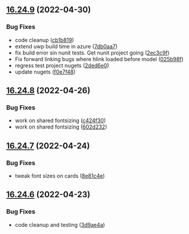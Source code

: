 ## [16.24.9](https://github.com/phandcock/GrampsView/compare/v16.24.8...v16.24.9) (2022-04-30)


### Bug Fixes

* code cleanup ([cb1b819](https://github.com/phandcock/GrampsView/commit/cb1b819351ea3e4b52be55956cabf4b9f099c01f))
* extend uwp build time in azure ([7db0aa7](https://github.com/phandcock/GrampsView/commit/7db0aa714b27a2d73bbba2d26a35ddfe3a445efe))
* fix build error sin nunit tests.  Get nunit project going ([2ec3c9f](https://github.com/phandcock/GrampsView/commit/2ec3c9fa3f9501b9f0d5db2db7bf8210edfb75d1))
* Fix forward linking bugs where hlink loaded before model ([025b98f](https://github.com/phandcock/GrampsView/commit/025b98f295f8cdcbe302056c53169ee193c7d810))
* regress test project nugets ([2ded6e0](https://github.com/phandcock/GrampsView/commit/2ded6e0e0a728b097280de705e6e44f45a6fcf36))
* update nugets ([f0e7f48](https://github.com/phandcock/GrampsView/commit/f0e7f48f0f43e62ee6bafaa7c4553652b914050a))



## [16.24.8](https://github.com/phandcock/GrampsView/compare/v16.24.7...v16.24.8) (2022-04-26)


### Bug Fixes

* work on shared fontsizing ([c424f30](https://github.com/phandcock/GrampsView/commit/c424f303f1198b753fbc5cf75e1f05073bab8612))
* work on shared fontsizing ([602d232](https://github.com/phandcock/GrampsView/commit/602d2322f83c14e7d1e89a6528394da81f22d59e))



## [16.24.7](https://github.com/phandcock/GrampsView/compare/v16.24.6...v16.24.7) (2022-04-24)


### Bug Fixes

* tweak font sizes on cards ([8e81c4e](https://github.com/phandcock/GrampsView/commit/8e81c4ea8b615023e73849c6c3ee2bcaff1707f5))



## [16.24.6](https://github.com/phandcock/GrampsView/compare/v16.24.5...v16.24.6) (2022-04-23)


### Bug Fixes

* code cleanup and testing ([3d9ae4a](https://github.com/phandcock/GrampsView/commit/3d9ae4af3e895c15f3c0ec113c534cd3a971ed65))



